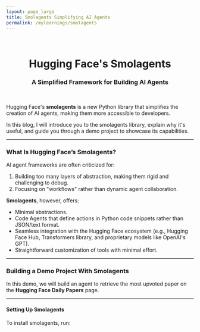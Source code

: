 ```yaml
---
layout: page_large
title: Smolagents Simplifying AI Agents
permalink: /mylearnings/smolagents
---
```


<div><br/></div>

<center><h1>Hugging Face's Smolagents</h1></center>
<center><h3>A Simplified Framework for Building AI Agents</h3></center>
<div><br/></div>

Hugging Face's **smolagents** is a new Python library that simplifies the creation of AI agents, making them more accessible to developers.

In this blog, I will introduce you to the smolagents library, explain why it's useful, and guide you through a demo project to showcase its capabilities.

---

### **What Is Hugging Face’s Smolagents?**


AI agent frameworks are often criticized for:
1. Building too many layers of abstraction, making them rigid and challenging to debug.
2. Focusing on "workflows" rather than dynamic agent collaboration.

**Smolagents**, however, offers:
- Minimal abstractions.
- Code Agents that define actions in Python code snippets rather than JSON/text format.
- Seamless integration with the Hugging Face ecosystem (e.g., Hugging Face Hub, Transformers library, and proprietary models like OpenAI's GPT).
- Straightforward customization of tools with minimal effort.

---

### **Building a Demo Project With Smolagents**

In this demo, we will build an agent to retrieve the most upvoted paper on the **Hugging Face Daily Papers** page. 

---

#### **Setting Up Smolagents**

To install smolagents, run:

